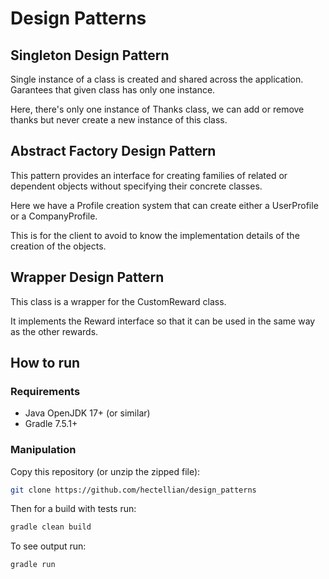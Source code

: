 # Design Patterns

## Singleton Design Pattern

Single instance of a class is created and shared across the application.
Garantees that given class has only one instance.

Here, there's only one instance of Thanks class, we can add or remove thanks but never
create a new instance of this class.

## Abstract Factory Design Pattern

 This pattern provides an interface for creating families of related or dependent objects without specifying their concrete classes.

 Here we have a Profile creation system that can create either a UserProfile or a CompanyProfile.

 This is for the client to avoid to know the implementation details of the creation of the objects.

## Wrapper Design Pattern

This class is a wrapper for the CustomReward class.

It implements the Reward interface so that it can be used
in the same way as the other rewards.

## How to run

### **Requirements**

- Java OpenJDK 17+ (or similar)
- Gradle 7.5.1+

### **Manipulation**

Copy this repository (or unzip the zipped file):

```bash
git clone https://github.com/hectellian/design_patterns
```

Then for a build with tests run:

```bash
gradle clean build
```

To see output run:

```bash
gradle run
```
